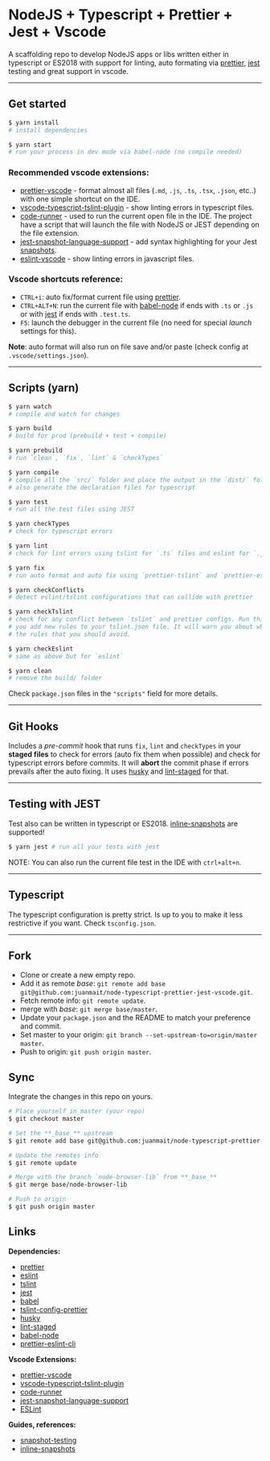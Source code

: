 # NodeJS + Typescript + Prettier + Jest + Vscode

A scaffolding repo to develop NodeJS apps or libs written either in
typescript or ES2018 with support for linting, auto formating via [prettier],
[jest] testing and great support in vscode.

---

## Get started

```bash
$ yarn install
# install dependencies

$ yarn start
# run your process in dev mode via babel-node (no compile needed)
```

### Recommended vscode extensions:

- [prettier-vscode] - format almost all files (`.md`, `.js`, `.ts`, `.tsx`,
  `.json`, etc..) with one simple shortcut on the IDE.
- [vscode-typescript-tslint-plugin] - show linting errors in typescript files.
- [code-runner] - used to run the current open file in the IDE. The project have
  a script that will launch the file with NodeJS or JEST depending on the file
  extension.
- [jest-snapshot-language-support] - add syntax highlighting for your Jest
  [snapshots][snapshot-testing].
- [eslint-vscode] - show linting errors in javascript files.

### Vscode shortcuts reference:

- `CTRL+i`: auto fix/format current file using [prettier].
- `CTRL+ALT+N`: run the current file with [babel-node] if ends with `.ts` or
  `.js` or with [jest] if ends with `.test.ts`.
- `F5`: launch the debugger in the current file (no need for special _launch_
  settings for this).

**Note**: auto format will also run on file save and/or paste (check config at
`.vscode/settings.json`).

---

## Scripts (yarn)

```bash
$ yarn watch
# compile and watch for changes

$ yarn build
# build for prod (prebuild + test + compile)

$ yarn prebuild
# run `clean`, `fix`, `lint` & `checkTypes`

$ yarn compile
# compile all the `src/` folder and place the output in the `dist/` folder. It
# also generate the declaration files for typescript

$ yarn test
# run all the test files using JEST

$ yarn checkTypes
# check for typescript errors

$ yarn lint
# check for lint errors using tslint for `.ts` files and eslint for `.js`.

$ yarn fix
# run auto format and auto fix using `prettier-tslint` and `prettier-eslint`

$ yarn checkConflicts
# detect eslint/tslint configurations that can collide with prettier

$ yarn checkTslint
# check for any conflict between `tslint` and prettier configs. Run this when
# you add new rules to your tslint.json file. It will warn you about what are
# the rules that you should avoid.

$ yarn checkEslint
# same as above but for `eslint`

$ yarn clean
# remove the build/ folder
```

Check `package.json` files in the `"scripts"` field for more details.

---

## Git Hooks

Includes a _pre-commit_ hook that runs `fix`, `lint` and `checkTypes` in your
**staged files** to check for errors (auto fix them when possible) and check for
typescript errors before commits. It will **abort** the commit phase if errors
prevails after the auto fixing. It uses [husky] and [lint-staged] for that.

---

## Testing with JEST

Test also can be written in typescript or ES2018. [inline-snapshots] are
supported!

```bash
$ yarn jest # run all your tests with jest
```

NOTE: You can also run the current file test in the IDE with `ctrl+alt+n`.

---

## Typescript

The typescript configuration is pretty strict. Is up to you to make it less
restrictive if you want. Check `tsconfig.json`.

---

## Fork

- Clone or create a new empty repo.
- Add it as remote _base_: `git remote add base git@github.com:juanmait/node-typescript-prettier-jest-vscode.git`.
- Fetch remote info: `git remote update`.
- merge with _base_: `git merge base/master`.
- Update your `package.json` and the README to match your preference and commit.
- Set master to your origin: `git branch --set-upstream-to=origin/master master`.
- Push to origin: `git push origin master`.

## Sync

Integrate the changes in this repo on yours.

```bash
# Place yourself in master (your repo)
$ git checkout master

# Set the **_base_** upstream
$ git remote add base git@github.com:juanmait/node-typescript-prettier-jest-vscode.git

# Update the remotes info
$ git remote update

# Merge with the branch `node-browser-lib` from **_base_**
$ git merge base/node-browser-lib

# Push to origin
$ git push origin master
```

## Links

**Dependencies:**

- [prettier]
- [eslint]
- [tslint]
- [jest]
- [babel]
- [tslint-config-prettier]
- [husky]
- [lint-staged]
- [babel-node]
- [prettier-eslint-cli]

[tslint]: https://palantir.github.io/tslint/
[prettier]: https://prettier.io/
[tslint-config-prettier]: https://github.com/prettier/tslint-config-prettier
[husky]: https://github.com/typicode/husky
[lint-staged]: https://www.npmjs.com/package/lint-staged
[jest]: https://jestjs.io/
[babel-node]: https://babeljs.io/docs/en/babel-node
[babel]: https://babeljs.io/
[eslint]: https://eslint.org/

**Vscode Extensions:**

- [prettier-vscode]
- [vscode-typescript-tslint-plugin]
- [code-runner]
- [jest-snapshot-language-support]
- [ESLint][eslint-vscode]

[prettier-vscode]: https://marketplace.visualstudio.com/items?itemName=esbenp.prettier-vscode
[vscode-typescript-tslint-plugin]: https://marketplace.visualstudio.com/items?itemName=ms-vscode.vscode-typescript-tslint-plugin
[code-runner]: https://marketplace.visualstudio.com/items?itemName=formulahendry.code-runner
[jest-snapshot-language-support]: https://marketplace.visualstudio.com/items?itemName=tlent.jest-snapshot-language-support
[eslint-vscode]: https://marketplace.visualstudio.com/items?itemName=dbaeumer.vscode-eslint
[prettier-eslint-cli]: https://github.com/prettier/prettier-eslint-cli
[tslint]: https://palantir.github.io/tslint/

**Guides, references:**

- [snapshot-testing]
- [inline-snapshots]

[snapshot-testing]: https://jestjs.io/docs/en/snapshot-testing
[inline-snapshots]: https://jestjs.io/docs/en/snapshot-testing#inline-snapshots
